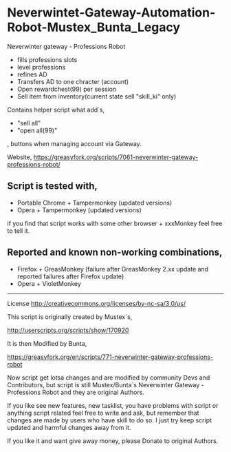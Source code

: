 Neverwintet-Gateway-Automation-Robot-Mustex_Bunta_Legacy
========================================================

Neverwinter gateway - Professions Robot 

+ fills professions slots
+ level professions
+ refines AD
+ Transfers AD to one chracter (account)
+ Open rewardchest(99) per session
+ Sell item from inventory(current state sell "skill_ki" only)

Contains helper script what add´s,

+ "sell all" 
+ "open all(99)"

, buttons when managing account via Gateway.

Website, https://greasyfork.org/scripts/7061-neverwinter-gateway-professions-robot/

Script is tested with,
----------------------
+ Portable Chrome + Tampermonkey (updated versions)
+ Opera + Tampermonkey (updated versions)

if you find that script works with some other browser + xxxMonkey feel free to tell it.

Reported and known non-working combinations,
--------------------------------------------
+ Firefox + GreasMonkey (failure after GreasMonkey 2.xx update and reported failures after Firefox update)
+ Opera + VioletMonkey 

* * *
License http://creativecommons.org/licenses/by-nc-sa/3.0/us/

This script is originally created by Mustex´s,

http://userscripts.org/scripts/show/170920

It is then Modified by Bunta,

https://greasyfork.org/en/scripts/771-neverwinter-gateway-professions-robot 

Now script get lotsa changes and are modified by community Devs and Contributors, 
but script is still Mustex/Bunta´s Neverwinter Gateway - Professions Robot and they are original Authors. 

If you like see new features, new tasklist, you have problems with script or anything script related feel free to write and ask, but remember that changes are made by users who have skill to do so. I just try keep script updated and harmful changes away from it.

If you like it and want give away money, please Donate to original Authors.
